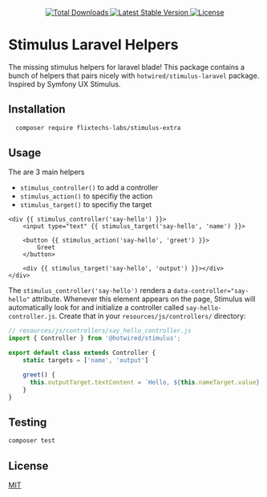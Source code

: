 
<p align="center">
    <a href="https://packagist.org/packages/flixtechs-labs/stimulus-extra">
        <img src="https://img.shields.io/packagist/dt/flixtechs-labs/turbo-laravel-helpers" alt="Total Downloads">
    </a>
    <a href="https://packagist.org/packages/flixtechs-labs/stimulus-extra">
        <img src="https://img.shields.io/packagist/v/flixtechs-labs/turbo-laravel-helpers" alt="Latest Stable Version">
    </a>
    <a href="https://packagist.org/packages/flixtechs-labs/stimulus-extra">
        <img src="https://img.shields.io/packagist/l/flixtechs-labs/turbo-laravel-helpers" alt="License">
    </a>
</p>

# Stimulus Laravel Helpers

The missing stimulus helpers for laravel blade! This package contains a bunch of helpers that pairs nicely with `hotwired/stimulus-laravel` package. 
Inspired by Symfony UX Stimulus.


## Installation

```bash
  composer require flixtechs-labs/stimulus-extra
```
    
## Usage
The are 3 main helpers 

- `stimulus_controller()` to add a controller
- `stimulus_action()` to specifiy the action
- `stimulus_target()` to specifiy the target


```blade
<div {{ stimulus_controller('say-hello') }}>
    <input type="text" {{ stimulus_target('say-hello', 'name') }}>

    <button {{ stimulus_action('say-hello', 'greet') }}>
        Greet
    </button>

    <div {{ stimulus_target('say-hello', 'output') }}></div>
</div>
```
The `stimulus_controller('say-hello')` renders a `data-controller="say-hello"` attribute. 
Whenever this element appears on the page, Stimulus will automatically look for and initialize a controller called `say-hello-controller.js`. 
Create that in your `resources/js/controllers/` directory:

```javascript
// resources/js/controllers/say_hello_controller.js
import { Controller } from '@hotwired/stimulus';

export default class extends Controller {
    static targets = ['name', 'output']

    greet() {
      this.outputTarget.textContent = `Hello, ${this.nameTarget.value}!`
    }
}
```




## Testing
```bash
composer test
```
## License

[MIT](https://github.com/flixtechs-labs/turbo-laravel-helpers/blob/master/LICENSE)

